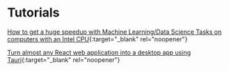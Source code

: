 # Tutorials
[How to get a huge speedup with Machine Learning/Data Science Tasks on computers with an Intel CPU](intelPython.md){:target="_blank" rel="noopener"}

[Turn almost any React web application into a desktop app using Tauri](reactTauri.md){:target="_blank" rel="noopener"}
